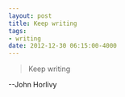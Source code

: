 ```yaml
---
layout: post
title: Keep writing
tags: 
- writing
date: 2012-12-30 06:15:00-4000
---
```

> Keep writing

--John Horlivy 
